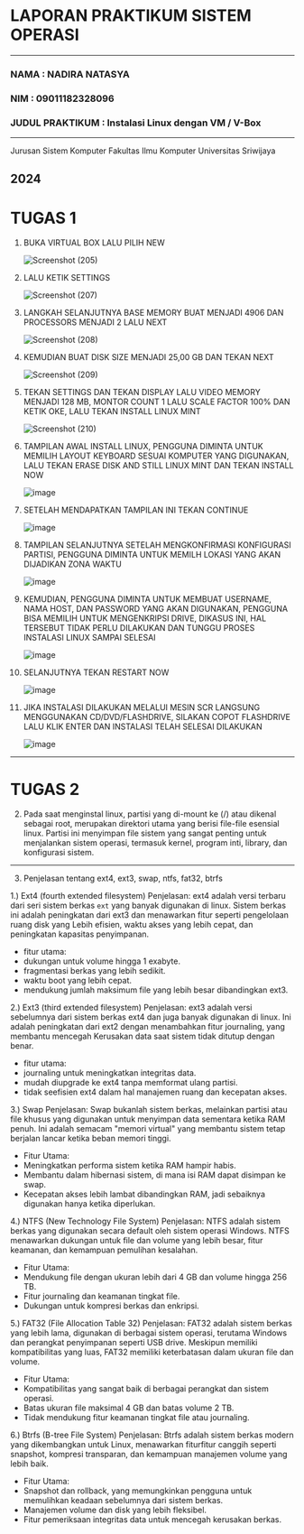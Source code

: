 # LAPORAN PRAKTIKUM SISTEM OPERASI
---
### NAMA : NADIRA NATASYA
### NIM : 09011182328096
### JUDUL PRAKTIKUM : Instalasi Linux dengan VM / V-Box
---
Jurusan Sistem Komputer
Fakultas Ilmu Komputer 
Universitas Sriwijaya 

2024
---

# TUGAS 1
1. BUKA VIRTUAL BOX LALU PILIH NEW
   
   ![Screenshot (205)](https://github.com/NADIRANTS/SISTEM-OPERASI/blob/main/File/364189511-30256a0c-de75-461d-b982-8740a6bba135.png)
  

2. LALU KETIK SETTINGS
 
   ![Screenshot (207)](https://github.com/NADIRANTS/SISTEM-OPERASI/blob/main/File/364189653-d231600d-8e2e-403f-acfa-a01789ee3489.png)


3. LANGKAH SELANJUTNYA BASE MEMORY BUAT MENJADI 4906 DAN 
PROCESSORS MENJADI 2 LALU NEXT

   ![Screenshot (208)](https://github.com/NADIRANTS/SISTEM-OPERASI/blob/main/File/364189865-54c0a9cd-569b-4f56-8932-5eed69249031.png)

   
4. KEMUDIAN BUAT DISK SIZE MENJADI 25,00 GB DAN TEKAN NEXT

    ![Screenshot (209)](https://github.com/NADIRANTS/SISTEM-OPERASI/blob/main/File/364190160-c99239eb-8531-4aad-96b2-2fdc988bbea2.png)


5. TEKAN SETTINGS DAN TEKAN DISPLAY LALU VIDEO MEMORY MENJADI 128 MB, MONTOR COUNT 1 LALU SCALE FACTOR 100% DAN KETIK OKE, LALU TEKAN INSTALL LINUX MINT

    ![Screenshot (210)](https://github.com/NADIRANTS/SISTEM-OPERASI/blob/main/File/364191202-54d2bc76-7c7b-41d9-b6a7-f122869888e1.png)


6. TAMPILAN AWAL INSTALL LINUX, PENGGUNA DIMINTA UNTUK MEMILIH LAYOUT KEYBOARD SESUAI KOMPUTER YANG DIGUNAKAN, LALU TEKAN ERASE DISK AND STILL LINUX MINT DAN TEKAN INSTALL NOW

    ![image](https://github.com/user-attachments/assets/016081b6-53bd-4310-b90c-573650fcefa0)


7. SETELAH MENDAPATKAN TAMPILAN INI TEKAN CONTINUE

   ![image](https://github.com/user-attachments/assets/1e2e0ac9-fdd0-4535-acee-9cb578e4e6ec)


8. TAMPILAN SELANJUTNYA SETELAH MENGKONFIRMASI KONFIGURASI PARTISI, PENGGUNA DIMINTA UNTUK MEMILH LOKASI YANG AKAN DIJADIKAN ZONA WAKTU

   ![image](https://github.com/user-attachments/assets/584f345e-47db-4126-a7ba-e1010d91a1cb)


9. KEMUDIAN, PENGGUNA DIMINTA UNTUK MEMBUAT USERNAME, NAMA HOST, DAN PASSWORD YANG AKAN DIGUNAKAN, PENGGUNA BISA MEMILIH UNTUK MENGENKRIPSI DRIVE, DIKASUS INI, HAL TERSEBUT TIDAK PERLU DILAKUKAN DAN TUNGGU PROSES INSTALASI LINUX SAMPAI SELESAI

    ![image](https://github.com/user-attachments/assets/edb51c40-2399-45c0-84ab-1a9da690feea)


10. SELANJUTNYA TEKAN RESTART NOW

    ![image](https://github.com/user-attachments/assets/ad5a4416-9c5e-489d-8614-fd73e9de6345)


11. JIKA INSTALASI DILAKUKAN MELALUI MESIN SCR LANGSUNG MENGGUNAKAN CD/DVD/FLASHDRIVE, SILAKAN COPOT FLASHDRIVE LALU KLIK ENTER DAN INSTALASI TELAH SELESAI DILAKUKAN

    ![image](https://github.com/user-attachments/assets/f3c03e7e-ab90-4446-aca4-62672b2f197d)

---

# TUGAS 2
2. Pada saat menginstal linux, partisi yang di-mount ke (/) atau dikenal sebagai 
root, merupakan direktori utama yang berisi file-file esensial linux. Partisi ini 
menyimpan file sistem yang sangat penting untuk menjalankan sistem operasi, 
termasuk kernel, program inti, library, dan konfigurasi sistem.

---

3. Penjelasan tentang ext4, ext3, swap, ntfs, fat32, btrfs

1.) Ext4 (fourth extended filesystem)
Penjelasan: ext4 adalah versi terbaru dari seri sistem berkas `ext` yang banyak 
digunakan di linux.
Sistem berkas ini adalah peningkatan dari ext3 dan menawarkan fitur seperti 
pengelolaan ruang disk yang
Lebih efisien, waktu akses yang lebih cepat, dan peningkatan kapasitas 
penyimpanan.
- fitur utama:
- dukungan untuk volume hingga 1 exabyte.
- fragmentasi berkas yang lebih sedikit.
- waktu boot yang lebih cepat.
- mendukung jumlah maksimum file yang lebih besar dibandingkan ext3.
  
2.) Ext3 (third extended filesystem)
Penjelasan: ext3 adalah versi sebelumnya dari sistem berkas ext4 dan juga 
banyak digunakan di linux.
Ini adalah peningkatan dari ext2 dengan menambahkan fitur journaling, yang 
membantu mencegah
Kerusakan data saat sistem tidak ditutup dengan benar.
- fitur utama:
- journaling untuk meningkatkan integritas data.
- mudah diupgrade ke ext4 tanpa memformat ulang partisi.
- tidak seefisien ext4 dalam hal manajemen ruang dan kecepatan akses.
  
3.) Swap
Penjelasan: Swap bukanlah sistem berkas, melainkan partisi atau file khusus yang 
digunakan untuk
menyimpan data sementara ketika RAM penuh. Ini adalah semacam "memori 
virtual" yang membantu
sistem tetap berjalan lancar ketika beban memori tinggi.
- Fitur Utama:
- Meningkatkan performa sistem ketika RAM hampir habis.
- Membantu dalam hibernasi sistem, di mana isi RAM dapat disimpan ke swap.
- Kecepatan akses lebih lambat dibandingkan RAM, jadi sebaiknya digunakan 
hanya ketika
diperlukan.

4.) NTFS (New Technology File System)
Penjelasan: NTFS adalah sistem berkas yang digunakan secara default oleh sistem 
operasi Windows.
NTFS menawarkan dukungan untuk file dan volume yang lebih besar, fitur 
keamanan, dan kemampuan
pemulihan kesalahan.
- Fitur Utama:
- Mendukung file dengan ukuran lebih dari 4 GB dan volume hingga 256 TB.
- Fitur journaling dan keamanan tingkat file.
- Dukungan untuk kompresi berkas dan enkripsi.
  
5.) FAT32 (File Allocation Table 32)
Penjelasan: FAT32 adalah sistem berkas yang lebih lama, digunakan di berbagai 
sistem operasi,
terutama Windows dan perangkat penyimpanan seperti USB drive. Meskipun 
memiliki kompatibilitas
yang luas, FAT32 memiliki keterbatasan dalam ukuran file dan volume.
- Fitur Utama:
- Kompatibilitas yang sangat baik di berbagai perangkat dan sistem operasi.
- Batas ukuran file maksimal 4 GB dan batas volume 2 TB.
- Tidak mendukung fitur keamanan tingkat file atau journaling.
  
6.) Btrfs (B-tree File System)
Penjelasan: Btrfs adalah sistem berkas modern yang dikembangkan untuk Linux, 
menawarkan fiturfitur canggih seperti snapshot, kompresi transparan, dan 
kemampuan manajemen volume yang lebih baik.
- Fitur Utama:
- Snapshot dan rollback, yang memungkinkan pengguna untuk memulihkan 
keadaan sebelumnya dari
sistem berkas.
- Manajemen volume dan disk yang lebih fleksibel.
- Fitur pemeriksaan integritas data untuk mencegah kerusakan berkas.

